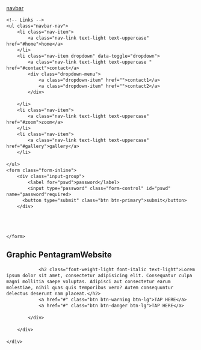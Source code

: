 <html lang="en">
<head>
    <meta charset="UTF-8">
    <title>Title</title>
    <link rel="stylesheet" href="bsfiles/css/bootstrap.css">
    <link rel="stylesheet" href="bsfiles/css/fontawesome.css">

</head>
<body>
<!--navbar-->
<nav class="navbar navbar-expand-lg navbar-light bg-dark fixed-top">
    <a href="#" class="navbar-brand"><i class="fas fa-child text-warning fa-2x"></i></a>
    <!-- Brand -->
    <a class="navbar-brand" href="#">navbar</a>

    <!-- Links -->
    <ul class="navbar-nav">
        <li class="nav-item">
            <a class="nav-link text-light text-uppercase" href="#home">home</a>
        </li>
        <li class="nav-item dropdown" data-toggle="dropdown">
            <a class="nav-link text-light text-uppercase "  href="#contact">contact</a>
            <div class="dropdown-menu">
                <a class="dropdown-item" href="">contact1</a>
                <a class="dropdown-item" href="">contact2</a>
            </div>

        </li>
        <li class="nav-item">
            <a class="nav-link text-light text-uppercase" href="#zoom">zoom</a>
        </li>
        <li class="nav-item">
            <a class="nav-link text-light text-uppercase" href="#gallery">gallery</a>
        </li>

    </ul>
    <form class="form-inline">
        <div class="input-group">
            <label for="pswd">password</label>
            <input type="password" class="form-control" id="pswd" name="password"required>
          <button type="submit" class="btn btn-primary">submit</button>
        </div>




    </form>
    
</nav>
<!--end of navbar-->
<!--banner-->
<section>
    <div class="container-fluid">
        <div class="row bg-info justify-content-center align-items-center" style="height: 100vh">
            <div class="col-md-5">
                <h1 class="display-3 text-capitalize"><span class="text-warning">Graphic Pentagram</span><span class="text-green font-weight-bold">Website</span></h1>

                <h2 class="font-weight-light font-italic text-light">Lorem ipsum dolor sit amet, consectetur adipisicing elit. Consequatur culpa magni mollitia saepe voluptas. Adipisci aut consectetur earum molestiae, nihil quas quis temporibus vero? Autem consequuntur delectus deserunt nam placeat.</h2>
                <a href="#" class="btn btn-warning btn-lg">TAP HERE</a>
                <a href="#" class="btn btn-danger btn-lg">TAP HERE</a>

            </div>

        </div>

    </div>




</section>



<br>

<div class="container-fluid" id="home">
    <div class="jumbotron jumbotron-fluid">

        <h1>GAVIN HAIL PUSTON</h1>
        <p>Lorem ipsum dolor sit amet, consectetur adipisicing elit. Aliquam autem debitis earum, illo ipsam neque, perferendis porro quam quo reiciendis reprehenderit unde, voluptatibus? Dolores enim exercitationem ipsa quod saepe veritatis!</p>

    </div>
</div>
<div class="container-fluid" id="gallery">



    <div id="demo" class="carousel slide" data-ride="carousel">
        <ul class="carousel-indicators">
            <li data-target="#demo" data-slide-to="0" class="active"><img src="../../Pictures/2018-11-25/DSC_0263.JPG"/></li>
            <li data-target="#demo" data-slide-to="1"></li>
            <li data-target="#demo" data-slide-to="2"></li>
        </ul>
        <div class="carousel-inner">
            <div class="carousel-item active">
                <img src="images/car2.jpeg" alt="Los Angeles" width="1100" height="500">
                <div class="carousel-caption">
                    <h3>Hearts On Fire</h3>
                    <p>Classic Sit& Diamond Studs!</p>
                </div>
            </div>
            <div class="carousel-item">
                <img src="images/DSC_0263.JPG" alt="Chicago" width="1100" height="500">
                <div class="carousel-caption">
                    <h3>Perricone MD</h3>
                    <p>The Unpeel Blue Zanforn Santa-Alicia</p>
                </div>
            </div>
            <div class="carousel-item">
                <img src="images/DSC_0288.JPG" alt="New York" width="1100" height="500">
                <div class="carousel-caption">
                    <h3>New York</h3>
                    <p>We love the Big Apple!</p>
                </div>
            </div>
        </div>
        <a class="carousel-control-prev" href="#demo" data-slide="prev">
            <span class="carousel-control-prev-icon"></span>
        </a>
        <a class="carousel-control-next" href="#demo" data-slide="next">
            <span class="carousel-control-next-icon"></span>
        </a>
    </div>
</div>
</div>

<!--skills-->
<section class="bg-light p-5">
    <div class="container-fluid">
        <!--tittle-->
        <div class="row">
            <div class="col text-center mb-5">
                <h1 class="text-warning display-3">skills</h1>
                <p class="lead text-secondary">Lorem ipsum dolor sit amet, consectetur adipisicing elit. Distinctio hic in laboriosam mollitia nisi, unde. Ad adipisci cumque cupiditate in labore laboriosam libero modi nisi quae, recusandae sint tempore voluptas!</p>

            </div>
        </div>

        <!--end of tittle-->
     <div class="row text-center">
         <div class="col-lg-6 col-sm-11 mx-auto mb-5">
             <i class="fas fa-desktop fa-6x text-warning mb-4"></i>
         <hi class="text-secondary">Emmarging</hi>
         <p class="text-muted my-5">Lorem ipsum dolor sit amet, consectetur adipisicing elit. Aliquam at consequatur corporis doloribus ea eligendi, esse facilis fugiat ipsam maxime minima minus molestiae mollitia nulla officiis possimus quas sit temporibus.</p>
         <a href="" class="btn btn-outline-warning">Learn More</a>
     </div>
         <div class="col-lg-6 col-sm-11 mx-auto mb-5">
             <i class="far fa-edit  fa-desktop fa-6x text-warning mb-4"></i>
             <hi class="text-secondary">Devour</hi>
             <p class="text-muted my-5">Lorem ipsum dolor sit amet, consectetur adipisicing elit. Aliquam at consequatur corporis doloribus ea eligendi, esse facilis fugiat ipsam maxime minima minus molestiae mollitia nulla officiis possimus quas sit temporibus.</p>
             <a href="" class="btn btn-outline-warning">Learn More</a>
         </div>
         <div class="col-lg-6 col-sm-11 mx-auto mb-5">
             <i class="fas fa-cogs fa-6x text-warning mb-4"></i>
             <hi class="text-secondary">Creativity</hi>
             <p class="text-muted my-5">Lorem ipsum dolor sit amet, consectetur adipisicing elit. Aliquam at consequatur corporis doloribus ea eligendi, esse facilis fugiat ipsam maxime minima minus molestiae mollitia nulla officiis possimus quas sit temporibus.</p>
             <a href="" class="btn btn-outline-warning">Learn More</a>

         </div>

     </div>
    </div>
</section>




<!--end of skills-->
<!--projects-->
<section class="p-5">
    <div class="container-fluid">
        <!--tittle-->
        <div class="row">
            <div class="col text-center mb-5">
                <h1 class="text-warning display-3">project</h1>
                <p class="lead text-secondary">Lorem ipsum dolor sit amet, consectetur adipisicing elit. Distinctio hic in laboriosam mollitia nisi, unde. Ad adipisci cumque cupiditate in labore laboriosam libero modi nisi quae, recusandae sint tempore voluptas!</p>

            </div>
        </div>

        <!--end of tittle-->
        <div class="row">
            <div class="col-lg-4 col-sm-6 mt-5">
                <img src="bsfiles/images/DSC_0263.JPG" class="img-thumbnail">
                <h2 class="my-4 text-warning">project1</h2>
                <p class="text-muted">Lorem ipsum dolor sit amet, consectetur adipisicing elit. Aliquid at autem beatae, cupiditate, deleniti dolore dolorum est eum fuga fugit harum magnam nam nesciunt nisi quas repellat repellendus saepe sapiente.</p>

            </div>
            <div class="col-lg-4 col-sm-6 mt-5">
                <img src="bsfiles/images/DSC_0263.JPG" class="img-thumbnail">
                <h2 class="my-4 text-warning">project2</h2>
                <p class="text-muted">Lorem ipsum dolor sit amet, consectetur adipisicing elit. Aliquid at autem beatae, cupiditate, deleniti dolore dolorum est eum fuga fugit harum magnam nam nesciunt nisi quas repellat repellendus saepe sapiente.</p>

            </div>
            <div class="col-lg-4 col-sm-6 mt-5">
                <img src="bsfiles/images/DSC_0263.JPG" class="img-thumbnail">
                <h2 class="my-4 text-warning">project3</h2>
                <p class="text-muted">Lorem ipsum dolor sit amet, consectetur adipisicing elit. Aliquid at autem beatae, cupiditate, deleniti dolore dolorum est eum fuga fugit harum magnam nam nesciunt nisi quas repellat repellendus saepe sapiente.</p>

            </div>
        </div>
    </div>
</section>

<!--end of projects-->

<!--team-->
<section class="p-sm-5 p-2 bg-secondary">
    <div class="container-fluid">
        <!--tittle-->
        <div class="row">
            <div class="col text-center mb-5">
                <h1 class="text-warning display-3">Team</h1>
                <p class="lead text-dark">Lorem ipsum dolor sit amet, consectetur adipisicing elit. Distinctio hic in laboriosam mollitia nisi, unde. Ad adipisci cumque cupiditate in labore laboriosam libero modi nisi quae, recusandae sint tempore voluptas!</p>

            </div>
        </div>

        <!--end of tittle-->
        <div class="row">
            <div class="col-lg-6 col-sm-10 mx-auto mb-4">
                <div class="card">
                            <img src="bsfiles/images/car2.jpeg" class="card-img-top">
                            <div class="card-body">
                                <div class="card-title">
                                    <h3 class="text-muted">Vipok</h3>
                                </div>
                                <div class="card-subtitle">
                                    <p class="lead text-secondary">Lorem ipsum dolor sit amet, consectetur adipisicing elit. Inventore laborum necessitatibus tenetur! Animi consequuntur, fugiat ipsa ipsam provident tenetur voluptate. Amet assumenda culpa distinctio doloremque explicabo, molestias quam suscipit vero.</p>
                                </div>
                                <div class="text-right">
                                    <a href="#"><i class="fab fa-facebook fa-2x mx-2 text-primary">F</i></a>
                                    <a href="#"><i class="fab fa-twitter fa-2x mx-2 text-info">T</i></a>
                                    <a href="#"><i class="fab fa-youtube fa-2x mx-2 text-danger">Y</i></a>

                        </div>


                    </div>
                </div>

            </div>
            <div class="col-lg-6 col-sm-10 mx-auto mb-4">
                <div class="card">
                    <img src="bsfiles/images/car2.jpeg" class="card-img-top">
                    <div class="card-body">
                        <div class="card-title">
                            <h3 class="text-muted">Dusit</h3>
                        </div>
                        <div class="card-subtitle">
                            <p class="lead text-secondary">Lorem ipsum dolor sit amet, consectetur adipisicing elit. Inventore laborum necessitatibus tenetur! Animi consequuntur, fugiat ipsa ipsam provident tenetur voluptate. Amet assumenda culpa distinctio doloremque explicabo, molestias quam suscipit vero.</p>
                        </div>
                        <div class="text-right">
                            <a href=""><i class="fab fa-facebook fa-2x mx-2 text-primary"></i></a>
                            <a href=""><i class="fab fa-twitter fa-2x mx-2 text-info"></i></a>
                            <a href=""><i class="fab fa-youtube fa-2x mx-2 text-danger"></i></a>

                        </div>


                    </div>
            </div>
            <div class="col-lg-8 col-sm-10 mx-auto mb-4">
                <div class="card">
                    <img src="bsfiles/images/car2.jpeg" class="card-img-top">
                    <div class="card-body">
                        <div class="card-title">
                            <h3 class="text-muted">Gwaragwara</h3>
                        </div>
                        <div class="card-subtitle">
                            <p class="lead text-secondary">Lorem ipsum dolor sit amet, consectetur adipisicing elit. Inventore laborum necessitatibus tenetur! Animi consequuntur, fugiat ipsa ipsam provident tenetur voluptate. Amet assumenda culpa distinctio doloremque explicabo, molestias quam suscipit vero.</p>
                        </div>
                        <div class="text-right">

                            <a href="#"><i class="fab fa-facebook fa-2x mx-2">F</i></a>
                            <a href="#"><i class="fab fa-twitter fa-2x mx-2">T</i></a>
                            <a href="#"><i class="fab fa-youtube fa-2x mx-2">Y</i></a>


                        </div>


                    </div>
            </div>
        </div>

    </div>
        </div>
        </div>
 </section>

<!--end of team-->
<!--progress-->
<section class="p-5">
    <div class="container-fluid">
        <!--tittle-->
        <div class="row">
            <div class="col text-center mb-5">
                <h1 class="text-warning display-3">Progress</h1>
                <p class="lead text-dark">Lorem ipsum dolor sit amet, consectetur adipisicing elit. Distinctio hic in laboriosam mollitia nisi, unde. Ad adipisci cumque cupiditate in labore laboriosam libero modi nisi quae, recusandae sint tempore voluptas!</p>
            </div>
        </div>

        <!--end of tittle-->
        <div class="row justify-content-center">
            <div class="col-lg-7 col-sm-6 text-secondary">
                <h2>Fiction</h2>
                <div class="progress bg-secondary mb-4">
                    <div class="progress-bar" style="width:60%">
                        60%
                    </div>

                </div>
                <h2>Point Man</h2>
                <div class="progress bg-secondary mb-4">
                    <div class="progress-bar bg-danger" style="width:80%">
                        80%
                    </div>
            </div>
                <h2>Creed</h2>
                <div class="progress bg-secondary mb-4">
                    <div class="progress-bar bg-success" style="width: 100%">
                        100%
                    </div>
                </div>
        </div>
    </div>
        </div>
</section>

<!--end of progress-->
<!--contact-->
<section class="p-6 bg-light">
    <div class="container-fluid">
        <div>
            <!--tittle-->
            <div class="row">
                <div class="col text-center mb-5">
                    <h1 class="text-warning display-3">Contact Us</h1>
                    <p class="lead text-dark">Lorem ipsum dolor sit amet, consectetur adipisicing elit. Distinctio hic in laboriosam mollitia nisi, unde. Ad adipisci cumque cupiditate in labore laboriosam libero modi nisi quae, recusandae sint tempore voluptas!</p>

                </div>

            </div>
            <!--end of tittle-->
            <div class="row justify-content-center">
                <div class="col-lg-7 col-md-9 col-sm-10">
                    <div class="text-center text-secondary">
                        <h2>You Can Haste Any Qst</h2>
                          <p>The Standard Are Compertable</p>
                    </div>
                    <form class="text-muted">
                        <div class="form-group">
                            <label for="name">Name</label>
                            <input type="text" class="form-control" id="name" required>

                        </div>
                        <div class="form-group">
                            <label for="email">Email</label>
                            <input type="text" class="form-control" id="email"required>

                        </div>
                        <div class="form-group">
                            <label for="pswd">Password</label>
                            <input type="text" class="form-control" id="password" required>

                        </div>
                        <div class="form-group">
                            <label for="message">Message</label>
                            <input type="text" class="form-control"  required>
                            <textarea class="form-control" id="Message" cols="30" rows="10"></textarea>

                        </div>
                       <button class="btn btn-outline-warning btn btn-block" type="submit">submit qst</button>
                    </form>

                </div>
            </div>
        </div>
    </div>
</section>

<!--end of contact-->
<!--lagoon-->
<lagoon class="bg-secondary">
    <div class="container">
        <div class="row">
            <div class="col text-center">
                <h1 class="text-black-50 font-weight-light text-capitalize p-4">NEVER DOES NATURE SAY ONE THING AND WISDOM ANOTHER</h1>
                  <h2 class="text-black-50 font-weight-light font-italic mb-4">Lorem ipsum dolor sit amet, consectetur adipisicing elit. Aliquam animi aperiam aut distinctio earum, eos, expedita illo libero minus modi molestiae necessitatibus nemo odio placeat quibusdam, reiciendis ullam unde voluptatibus.</h2>

                <div class="py-4">
                    <a href="#"><i class="fab fa-facebook-square fa-3x text-primary mx-4">F</i></a>
                    <a href="#"><i class="fab fa-google-plus fa-3x text-danger mx-4">G</i></a>
                    <a href="#"><i class="fab fa-twitter fa-3x text-info mx-4">T</i></a>
                    <a href="#"><i class="fab fa-youtube fa-3x text-danger mx-4">Y</i></a>

                </div>
                <p class="text-dark py-4 m-0">&copy;copyright 2019-Made by awbece</p>
            </div>

        </div>

    </div>

</lagoon>

<!--end of lagoon-->

<script src="bsfiles/js/jquery.js"></script>
<script src="bsfiles/js/bootstrap.js"></script>

</body>
</html>
